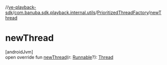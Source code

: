 //[ve-playback-sdk](../../../index.md)/[com.banuba.sdk.playback.internal.utils](../index.md)/[PrioritizedThreadFactory](index.md)/[newThread](new-thread.md)

# newThread

[androidJvm]\
open override fun [newThread](new-thread.md)(r: [Runnable](https://developer.android.com/reference/kotlin/java/lang/Runnable.html)?): [Thread](https://developer.android.com/reference/kotlin/java/lang/Thread.html)
